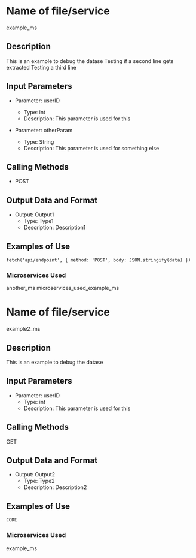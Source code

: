 # Name of file/service
example_ms

## Description
This is an example to debug the datase
Testing if a second line gets extracted
Testing a third line

## Input Parameters
- Parameter: userID
   - Type: int
   - Description: This parameter is used for this

- Parameter: otherParam
   - Type: String
   - Description: This parameter is used for something else

## Calling Methods
- POST

## Output Data and Format
- Output: Output1
   - Type: Type1
   - Description: Description1

## Examples of Use
`
fetch('api/endpoint', {
   method: 'POST',
   body: JSON.stringify(data)
})
`

### Microservices Used
another_ms
microservices_used_example_ms

# Name of file/service
example2_ms

## Description
This is an example to debug the datase

## Input Parameters
- Parameter: userID
   - Type: int
   - Description: This parameter is used for this

## Calling Methods
GET

## Output Data and Format
- Output: Output2
   - Type: Type2
   - Description: Description2

## Examples of Use
`CODE`

### Microservices Used
example_ms